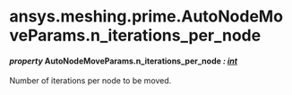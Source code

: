 # ansys.meshing.prime.AutoNodeMoveParams.n_iterations_per_node



#### *property* AutoNodeMoveParams.n_iterations_per_node *: [int](https://docs.python.org/3.11/library/functions.html#int)*

Number of iterations per node to be moved.

<!-- !! processed by numpydoc !! -->
